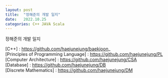 ```yaml
---
layout: post
title:  "정해준의 개발 일지"
date:   2022.10.25
categories: C++ JAVA Scala
---
```


정해준의 개발 일지 

[C++] : https://github.com/haejunejung/baekjoon_  
[Principles of Programming Language] : https://github.com/haejunejung/PL    
[Computer Architecture] : https://github.com/haejunejung/CSA   
[Database] : https://github.com/haejunejung/DB   
[Discrete Mathematics] : https://github.com/haejunejung/DM   

